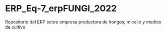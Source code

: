 # ERP_Eq-7_erpFUNGI_2022
Repositorio del ERP sobre empresa productora de hongos, micelio y medios de cultivo
